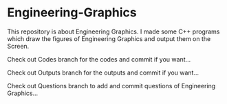 # Engineering-Graphics
This repository is about Engineering Graphics.
I made some C++ programs which draw the figures of Engineering Graphics and output them on the Screen.



Check out Codes branch for the codes and commit if you want...

Check out Outputs branch for the outputs and commit if you want...
 
Check out Questions branch to add and commit questions of Engineering Graphics...
